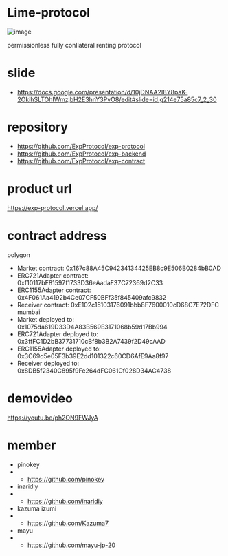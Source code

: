 # Lime-protocol
![image](https://user-images.githubusercontent.com/63841877/222981219-5d85fd1d-4703-4968-81b7-5a98e5af6bb4.png)

permissionless fully conllateral renting protocol

# slide
- https://docs.google.com/presentation/d/10jDNAA2I8Y8paK-2OkihSLTOhIWmzjbH2E3hnY3PvO8/edit#slide=id.g214e75a85c7_2_30

# repository
- https://github.com/ExpProtocol/exp-protocol
- https://github.com/ExpProtocol/exp-backend
- https://github.com/ExpProtocol/exp-contract

# product url
https://exp-protocol.vercel.app/

# contract address
polygon
- Market contract: 0x167c88A45C94234134425EB8c9E506B0284bB0AD
- ERC721Adapter contract: 0xf10117bF81597f1733D36eAadaF37C72369d2C33
- ERC1155Adapter contract: 0x4F061Aa4192b4Ce07CF50BFf35f845409afc9832
- Receiver contract: 0xE102c15103176091bbb8F7600010cD68C7E72DFC
mumbai
- Market deployed to: 0x1075da619D33D4A83B569E3171068b59d17Bb994
- ERC721Adapter deployed to: 0x3ffFC1D2bB37731710cBf8b3B2A7439f2D49cAAD
- ERC1155Adapter deployed to: 0x3C69d5e05F3b39E2dd101322c60CD6AfE9Aa8f97
- Receiver deployed to: 0x8DB5f2340C895f9Fe264dFC061Cf028D34AC4738

# demovideo
https://youtu.be/ph2ON9FWJyA

# member
- pinokey
- - https://github.com/pinokey
- inaridiy
- - https://github.com/inaridiy
- kazuma izumi
- - https://github.com/Kazuma7
- mayu
- - https://github.com/mayu-jp-20
